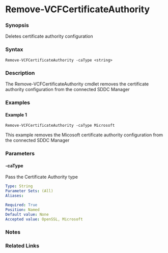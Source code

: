 # Remove-VCFCertificateAuthority

### Synopsis
Deletes certificate authority configuration

### Syntax
```
Remove-VCFCertificateAuthority -caType <string>
```

### Description
The Remove-VCFCertificateAuthority cmdlet removes the certificate authority configuration from the connected SDDC Manager

### Examples
#### Example 1
```
Remove-VCFCertificateAuthority -caType Microsoft
```
This example removes the Micosoft certificate authority configuration from the connected SDDC Manager

### Parameters

#### -caType
Pass the Certificate Authority type

```yaml
Type: String
Parameter Sets: (All)
Aliases:

Required: True
Position: Named
Default value: None
Accepted value: OpenSSL, Microsoft
```

### Notes

### Related Links
